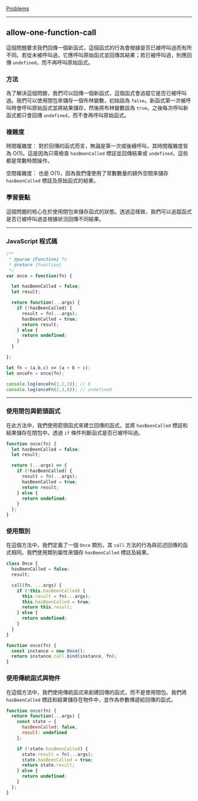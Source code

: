 [Problems](https://leetcode.com/problems/allow-one-function-call/description/?envType=study-plan-v2&envId=30-days-of-javascript)

---

## allow-one-function-call

這個問題要求我們回傳一個新函式，這個函式的行為會根據是否已被呼叫過而有所不同。若從未被呼叫過，它應呼叫原始函式並回傳其結果；若已被呼叫過，則應回傳 `undefined`，而不再呼叫原始函式。

### 方法
為了解決這個問題，我們可以回傳一個新函式，這個函式會追蹤它是否已被呼叫過。我們可以使用閉包來儲存一個布林變數，初始設為 `false`。新函式第一次被呼叫時會呼叫原始函式並將結果儲存，然後將布林變數設為 `true`。之後每次呼叫新函式都只會回傳 `undefined`，而不會再呼叫原始函式。

### 複雜度
時間複雜度：
對於回傳的函式而言，無論是第一次或後續呼叫，其時間複雜度皆為 O(1)。這是因為只需檢查 `hasBeenCalled` 標誌並回傳結果或 `undefined`，這些都是常數時間操作。

空間複雜度：
也是 O(1)，因為我們僅使用了常數數量的額外空間來儲存 `hasBeenCalled` 標誌及原始函式的結果。

### 學習要點
這個問題的核心在於使用閉包來儲存函式的狀態。透過這樣做，我們可以追蹤函式是否已被呼叫過並根據狀況回傳不同結果。

---

### JavaScript 程式碼
```javascript
/**
 * @param {Function} fn
 * @return {Function}
 */
var once = function(fn) {

  let hasBeenCalled = false;
  let result;

  return function(...args) {
    if (!hasBeenCalled) {
      result = fn(...args);
      hasBeenCalled = true;
      return result;
    } else {
      return undefined;
    }
  }

};

let fn = (a,b,c) => (a + b + c);
let onceFn = once(fn);

console.log(onceFn(1,2,3)); // 6
console.log(onceFn(2,3,6)); // undefined
```
---

### 使用閉包與箭頭函式
在此方法中，我們使用箭頭函式來建立回傳的函式，並將 `hasBeenCalled` 標誌和結果儲存在閉包中。透過 `if` 條件判斷函式是否已被呼叫過。

```javascript
function once(fn) {
  let hasBeenCalled = false;
  let result;

  return (...args) => {
    if (!hasBeenCalled) {
      result = fn(...args);
      hasBeenCalled = true;
      return result;
    } else {
      return undefined;
    }
  };
}
```

### 使用類別
在這個方法中，我們定義了一個 `Once` 類別，其 `call` 方法的行為與前述回傳的函式相同。我們使用類別屬性來儲存 `hasBeenCalled` 標誌及結果。

```javascript
class Once {
  hasBeenCalled = false;
  result;

  call(fn, ...args) {
    if (!this.hasBeenCalled) {
      this.result = fn(...args);
      this.hasBeenCalled = true;
      return this.result;
    } else {
      return undefined;
    }
  }
}

function once(fn) {
  const instance = new Once();
  return instance.call.bind(instance, fn);
}
```

### 使用傳統函式與物件
在這個方法中，我們使用傳統函式來創建回傳的函式，而不是使用閉包。我們將 `hasBeenCalled` 標誌和結果儲存在物件中，並作為參數傳遞給回傳的函式。

```javascript
function once(fn) {
  return function(...args) {
    const state = {
      hasBeenCalled: false,
      result: undefined
    };

    if (!state.hasBeenCalled) {
      state.result = fn(...args);
      state.hasBeenCalled = true;
      return state.result;
    } else {
      return undefined;
    }
  };
}
```
